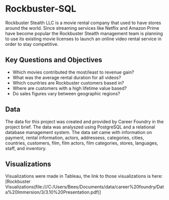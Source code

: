 # Rockbuster-SQL
Rockbuster Stealth LLC is a movie rental company that used to have stores around the world. Since streaming services like Netflix and Amazon Prime have become popular the Rockbuster Stealth management team is planning to use its existing movie licenses to launch an online video rental service in order to stay competitive.

## Key Questions and Objectives
- Which movies contributed the most/least to revenue gain?
- What was the average rental duration for all videos?
- Which countries are Rockbuster customers based in?
- Where are customers with a high lifetime value based?
- Do sales figures vary between geographic regions?

## Data 
The data for this project was created and provided by Career Foundry in the project brief. The data was analyszed using PostgreSQL and a relational database management system. The data set came with information on payment, rental information, actors, addressess, categories, cities, countries, customers, film, film actors, film categories, stores, languages, staff, and inventory.

## Visualizations
Visualizations were made in Tableau, the link to those visualizations is here: [Rockbuster Visualizations(file:///C:/Users/Bees/Documents/data/career%20foundry/Data%20Immersion/3/3.10%20Presentation.pdf)]
